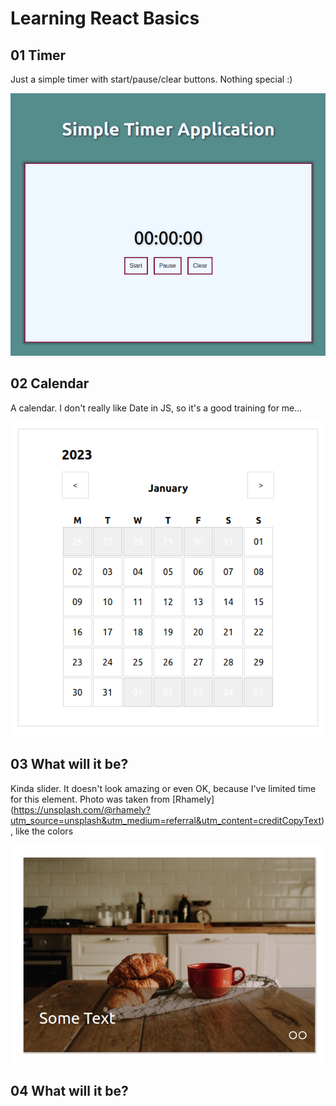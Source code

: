 # Learning React Basics

## 01 Timer

Just a simple timer with start/pause/clear buttons. Nothing special :)

![Screenshot](screens/timer.png)

## 02 Calendar

A calendar. I don't really like Date in JS, so it's a good training for me...

![Screenshot](screens/calendar.png)

## 03 What will it be?

Kinda slider. It doesn't look amazing or even OK, because I've limited time for this element. 
Photo was taken from [Rhamely] (https://unsplash.com/@rhamely?utm_source=unsplash&utm_medium=referral&utm_content=creditCopyText), like the colors

![Screenshot](screens/slider.png)

## 04 What will it be?